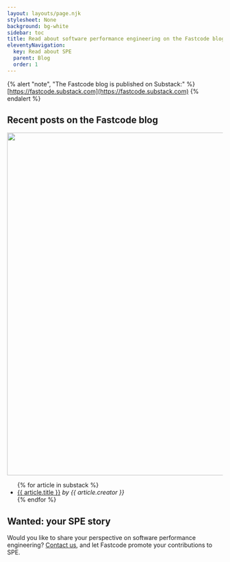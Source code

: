 ```yaml
---
layout: layouts/page.njk
stylesheet: None
background: bg-white
sidebar: toc
title: Read about software performance engineering on the Fastcode blog
eleventyNavigation:
  key: Read about SPE
  parent: Blog
  order: 1
---
```


{% alert "note", "The Fastcode blog is published on Substack:" %}
[https://fastcode.substack.com](https://fastcode.substack.com)
{% endalert %}

## Recent posts on the Fastcode blog
<a href="https://fastcode.substack.com"><img src="/img/fastcode-substack.png" width="800pt"></img></a>
<ul class="mt-0 pt-0">
{% for article in substack %}
<li><a href="{{ article.link }}">{{ article.title }}</a> <i class="font-weight-light">by {{ article.creator }}</i></li>
{% endfor %}
</ul>


## Wanted: your SPE story

Would you like to share your perspective on software performance engineering? [Contact us](/get-involved/share-your-story/), and let Fastcode promote your contributions to SPE.